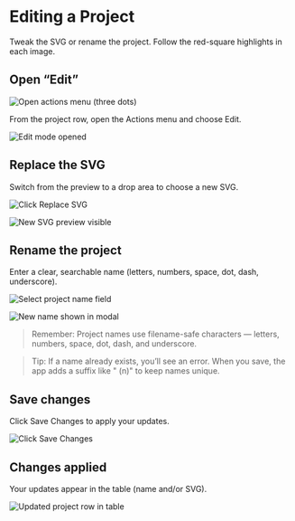 # Editing a Project

Tweak the SVG or rename the project. Follow the red-square highlights in each image.

## Open “Edit”
![Open actions menu (three dots)](images/projects/editing-a-project/view-three-vertical-options-view1.png)

From the project row, open the Actions menu and choose Edit.

![Edit mode opened](images/projects/editing-a-project/view-edit-mode-view2.png)

## Replace the SVG
Switch from the preview to a drop area to choose a new SVG.

![Click Replace SVG](images/projects/editing-a-project/modal-replace-svg-button-view3.png)

![New SVG preview visible](images/projects/editing-a-project/modal-svg-changed-view4.png)

## Rename the project
Enter a clear, searchable name (letters, numbers, space, dot, dash, underscore).

![Select project name field](images/projects/editing-a-project/view-select-project-name-view5.png)

![New name shown in modal](images/projects/editing-a-project/modal-replaced-project-name-view6.png)

> Remember: Project names use filename-safe characters — letters, numbers, space, dot, dash, and underscore.

> Tip: If a name already exists, you’ll see an error. When you save, the app adds a suffix like " (n)" to keep names unique.

## Save changes
Click Save Changes to apply your updates.

![Click Save Changes](images/projects/editing-a-project/modal-save-view7.png)

## Changes applied
Your updates appear in the table (name and/or SVG).

![Updated project row in table](images/projects/editing-a-project/view-row-updated-view8.png)
